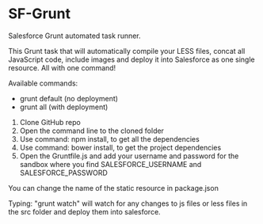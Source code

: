 SF-Grunt
========

Salesforce Grunt automated task runner.

This Grunt task that will automatically compile your LESS files, concat all JavaScript code, include images and deploy it into Salesforce as one single resource. All with one command!

Available commands:
- grunt default (no deployment)
- grunt all (with deployment)

1. Clone GitHub repo
2. Open the command line to the cloned folder
3. Use command: npm install, to get all the dependencies
4. Use command: bower install, to get the project dependencies
5. Open the Gruntfile.js and add your username and password for the sandbox where you find SALESFORCE_USERNAME and SALESFORCE_PASSWORD

You can change the name of the static resource in package.json

Typing: "grunt watch" will watch for any changes to js files or less files in the src folder and deploy them into salesforce.
